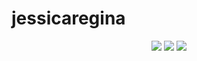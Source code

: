 # jessicaregina
<div align="center"> <a href="https://instagram.com/seuusuario"><img src="https://img.shields.io/badge/-Instagram-%23E4405F?style=for-the-badge&logo=instagram&logoColor=white"/></a> <a href="https://twitter.com/seuusuario"><img src="https://img.shields.io/badge/-Twitter-%231DA1F2?style=for-the-badge&logo=twitter&logoColor=white"/></a> <a href="https://linkedin.com/in/seuusuario"><img src="https://img.shields.io/badge/-LinkedIn-%230077B5?style=for-the-badge&logo=linkedin&logoColor=white"/></a> </div>
